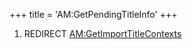 +++
title = 'AM:GetPendingTitleInfo'
+++

1.  REDIRECT
    [AM:GetImportTitleContexts](AM:GetImportTitleContexts "wikilink")